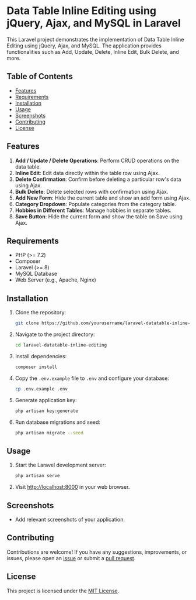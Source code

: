 # Data Table Inline Editing using jQuery, Ajax, and MySQL in Laravel

This Laravel project demonstrates the implementation of Data Table Inline Editing using jQuery, Ajax, and MySQL. The application provides functionalities such as Add, Update, Delete, Inline Edit, Bulk Delete, and more.

## Table of Contents

- [Features](#features)
- [Requirements](#requirements)
- [Installation](#installation)
- [Usage](#usage)
- [Screenshots](#screenshots)
- [Contributing](#contributing)
- [License](#license)

## Features

1. **Add / Update / Delete Operations**: Perform CRUD operations on the data table.
2. **Inline Edit**: Edit data directly within the table row using Ajax.
3. **Delete Confirmation**: Confirm before deleting a particular row's data using Ajax.
4. **Bulk Delete**: Delete selected rows with confirmation using Ajax.
5. **Add New Form**: Hide the current table and show an add form using Ajax.
6. **Category Dropdown**: Populate categories from the category table.
7. **Hobbies in Different Tables**: Manage hobbies in separate tables.
8. **Save Button**: Hide the current form and show the table on Save using Ajax.

## Requirements

- PHP (>= 7.2)
- Composer
- Laravel (>= 8)
- MySQL Database
- Web Server (e.g., Apache, Nginx)

## Installation

1. Clone the repository:

    ```bash
    git clone https://github.com/yourusername/laravel-datatable-inline-editing.git
    ```

2. Navigate to the project directory:

    ```bash
    cd laravel-datatable-inline-editing
    ```

3. Install dependencies:

    ```bash
    composer install
    ```

4. Copy the `.env.example` file to `.env` and configure your database:

    ```bash
    cp .env.example .env
    ```

5. Generate application key:

    ```bash
    php artisan key:generate
    ```

6. Run database migrations and seed:

    ```bash
    php artisan migrate --seed
    ```

## Usage

1. Start the Laravel development server:

    ```bash
    php artisan serve
    ```

2. Visit [http://localhost:8000](http://localhost:8000) in your web browser.

## Screenshots

- Add relevant screenshots of your application.

## Contributing

Contributions are welcome! If you have any suggestions, improvements, or issues, please open an [issue](https://github.com/yourusername/laravel-datatable-inline-editing/issues) or submit a [pull request](https://github.com/yourusername/laravel-datatable-inline-editing/pulls).

## License

This project is licensed under the [MIT License](LICENSE).
